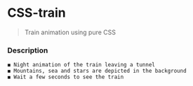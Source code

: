 # CSS-train

> Train animation using pure CSS

### Description

    ◼️ Night animation of the train leaving a tunnel 
    ◼️ Mountains, sea and stars are depicted in the background
    ◼️ Wait a few seconds to see the train
